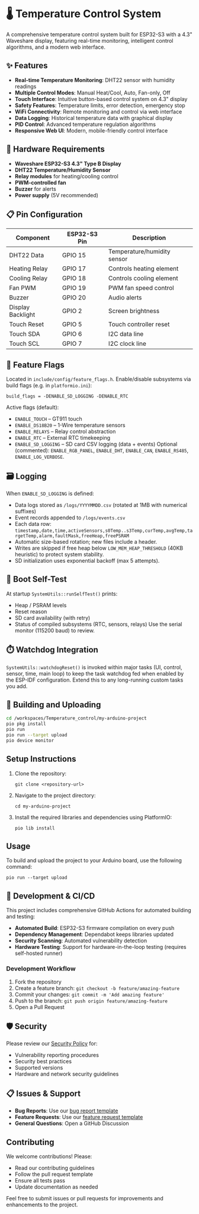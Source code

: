 # 🌡️ Temperature Control System

A comprehensive temperature control system built for ESP32-S3 with a 4.3" Waveshare display, featuring real-time monitoring, intelligent control algorithms, and a modern web interface.

## ✨ Features

- **Real-time Temperature Monitoring**: DHT22 sensor with humidity readings
- **Multiple Control Modes**: Manual Heat/Cool, Auto, Fan-only, Off
- **Touch Interface**: Intuitive button-based control system on 4.3" display
- **Safety Features**: Temperature limits, error detection, emergency stop
- **WiFi Connectivity**: Remote monitoring and control via web interface
- **Data Logging**: Historical temperature data with graphical display
- **PID Control**: Advanced temperature regulation algorithms
- **Responsive Web UI**: Modern, mobile-friendly control interface

## 🔧 Hardware Requirements

- **Waveshare ESP32-S3 4.3" Type B Display**
- **DHT22 Temperature/Humidity Sensor**
- **Relay modules** for heating/cooling control
- **PWM-controlled fan**
- **Buzzer** for alerts
- **Power supply** (5V recommended)

## 📋 Pin Configuration

| Component | ESP32-S3 Pin | Description |
|-----------|--------------|-------------|
| DHT22 Data | GPIO 15 | Temperature/humidity sensor |
| Heating Relay | GPIO 17 | Controls heating element |
| Cooling Relay | GPIO 18 | Controls cooling element |
| Fan PWM | GPIO 19 | PWM fan speed control |
| Buzzer | GPIO 20 | Audio alerts |
| Display Backlight | GPIO 2 | Screen brightness |
| Touch Reset | GPIO 5 | Touch controller reset |
| Touch SDA | GPIO 6 | I2C data line |
| Touch SCL | GPIO 7 | I2C clock line |

## 🧩 Feature Flags
Located in `include/config/feature_flags.h`. Enable/disable subsystems via build flags (e.g. in `platformio.ini`):
```
build_flags = -DENABLE_SD_LOGGING -DENABLE_RTC
```
Active flags (default):
- `ENABLE_TOUCH` – GT911 touch
- `ENABLE_DS18B20` – 1-Wire temperature sensors
- `ENABLE_RELAYS` – Relay control abstraction
- `ENABLE_RTC` – External RTC timekeeping
- `ENABLE_SD_LOGGING` – SD card CSV logging (data + events)
Optional (commented): `ENABLE_RGB_PANEL`, `ENABLE_DHT`, `ENABLE_CAN`, `ENABLE_RS485`, `ENABLE_LOG_VERBOSE`.

## 🗃️ Logging
When `ENABLE_SD_LOGGING` is defined:
- Data logs stored as `/logs/YYYYMMDD.csv` (rotated at 1MB with numerical suffixes)
- Event records appended to `/logs/events.csv`
- Each data row: `timestamp,date,time,activeSensors,s0Temp..s3Temp,curTemp,avgTemp,targetTemp,alarm,faultMask,freeHeap,freePSRAM`
- Automatic size-based rotation; new files include a header.
- Writes are skipped if free heap below `LOW_MEM_HEAP_THRESHOLD` (40KB heuristic) to protect system stability.
- SD initialization uses exponential backoff (max 5 attempts).

## 🧪 Boot Self-Test
At startup `SystemUtils::runSelfTest()` prints:
- Heap / PSRAM levels
- Reset reason
- SD card availability (with retry)
- Status of compiled subsystems (RTC, sensors, relays)
Use the serial monitor (115200 baud) to review.

## ⏱️ Watchdog Integration
`SystemUtils::watchdogReset()` is invoked within major tasks (UI, control, sensor, time, main loop) to keep the task watchdog fed when enabled by the ESP-IDF configuration. Extend this to any long-running custom tasks you add.

## 🚀 Building and Uploading

```bash
cd /workspaces/Temperature_control/my-arduino-project
pio pkg install
pio run
pio run --target upload
pio device monitor
```

## Setup Instructions
1. Clone the repository:
   ```
   git clone <repository-url>
   ```
2. Navigate to the project directory:
   ```
   cd my-arduino-project
   ```
3. Install the required libraries and dependencies using PlatformIO:
   ```
   pio lib install
   ```

## Usage
To build and upload the project to your Arduino board, use the following command:
```
pio run --target upload
```

## 🔧 Development & CI/CD

This project includes comprehensive GitHub Actions for automated building and testing:

- **Automated Build**: ESP32-S3 firmware compilation on every push
- **Dependency Management**: Dependabot keeps libraries updated
- **Security Scanning**: Automated vulnerability detection
- **Hardware Testing**: Support for hardware-in-the-loop testing (requires self-hosted runner)

### Development Workflow
1. Fork the repository
2. Create a feature branch: `git checkout -b feature/amazing-feature`
3. Commit your changes: `git commit -m 'Add amazing feature'`
4. Push to the branch: `git push origin feature/amazing-feature`
5. Open a Pull Request

## 🛡️ Security

Please review our [Security Policy](.github/SECURITY.md) for:
- Vulnerability reporting procedures
- Security best practices
- Supported versions
- Hardware and network security guidelines

## 📋 Issues & Support

- **Bug Reports**: Use our [bug report template](.github/ISSUE_TEMPLATE/bug_report.yml)
- **Feature Requests**: Use our [feature request template](.github/ISSUE_TEMPLATE/feature_request.yml)
- **General Questions**: Open a GitHub Discussion

## Contributing
We welcome contributions! Please:
- Read our contributing guidelines
- Follow the pull request template
- Ensure all tests pass
- Update documentation as needed

Feel free to submit issues or pull requests for improvements and enhancements to the project.